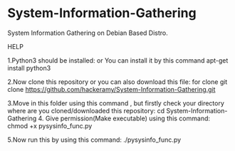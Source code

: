# System-Information-Gathering
System Information Gathering on Debian Based Distro.

HELP

1.Python3 should be installed:
            or
  You can install it by this command
  apt-get install python3
  
2.Now clone this repository or you can also download this file:
 for clone
 git clone https://github.com/hackeramy/System-Information-Gathering.git
 
3.Move in this folder using this command , but firstly check your directory where are you cloned/downloaded this repository:
  cd System-Information-Gathering
4. Give permission(Make executable) using this command: 
   chmod +x pysysinfo_func.py
 
5.Now run this by using this command:
  ./pysysinfo_func.py 
   

